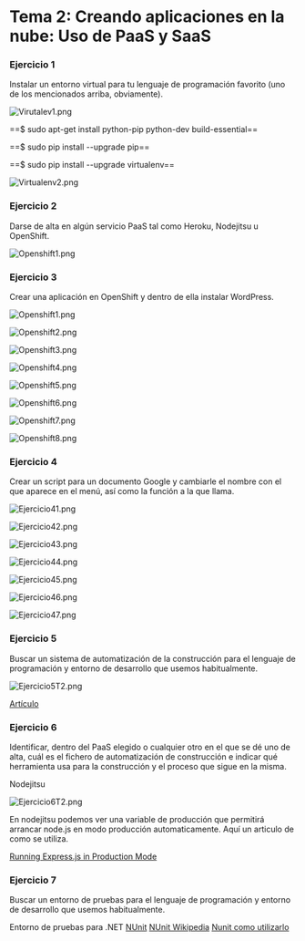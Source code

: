 # Tema 2: Creando aplicaciones en la nube: Uso de PaaS y SaaS

### Ejercicio 1
Instalar un entorno virtual para tu lenguaje de programación favorito (uno de los mencionados arriba, obviamente).

![Virutalev1.png](./Capturas/Virutalev1.png)

==$ sudo apt-get install python-pip python-dev build-essential==

==$ sudo pip install --upgrade pip==

==$ sudo pip install --upgrade virtualenv==

![Virtualenv2.png](./Capturas/Virtualenv2.png)


### Ejercicio 2
Darse de alta en algún servicio PaaS tal como Heroku, Nodejitsu u OpenShift.


![Openshift1.png](./Capturas/Openshift1.png)


### Ejercicio 3
Crear una aplicación en OpenShift y dentro de ella instalar WordPress.


![Openshift1.png](./Capturas/Openshift1.png)


![Openshift2.png](./Capturas/Openshift2.png)


![Openshift3.png](./Capturas/Openshift3.png)


![Openshift4.png](./Capturas/Openshift4.png)


![Openshift5.png](./Capturas/Openshift5.png)


![Openshift6.png](./Capturas/Openshift6.png)



![Openshift7.png](./Capturas/Openshift7.png)


![Openshift8.png](./Capturas/Openshift8.png)

### Ejercicio 4
Crear un script para un documento Google y cambiarle el nombre con el que aparece en el menú, así como la función a la que llama.


![Ejercicio41.png](./Capturas/Ejercicio41.png)

![Ejercicio42.png](./Capturas/Ejercicio42.png)

![Ejercicio43.png](./Capturas/Ejercicio43.png)

![Ejercicio44.png](./Capturas/Ejercicio44.png)

![Ejercicio45.png](./Capturas/Ejercicio45.png)

![Ejercicio46.png](./Capturas/Ejercicio46.png)

![Ejercicio47.png](./Capturas/Ejercicio47.png)

### Ejercicio 5
Buscar un sistema de automatización de la construcción para el lenguaje de programación y entorno de desarrollo que usemos habitualmente.

![Ejercicio5T2.png](./Capturas/Ejercicio5T2.png)

[Artículo](http://centrodeartigo.com/articulos-educativos/article_11495.html)

### Ejercicio 6
Identificar, dentro del PaaS elegido o cualquier otro en el que se dé uno de alta, cuál es el fichero de automatización de construcción e indicar qué herramienta usa para la construcción y el proceso que sigue en la misma.

Nodejitsu

![Ejercicio6T2.png](./Capturas/Ejercicio6T2.png)

En nodejitsu podemos ver una variable de producción que permitirá arrancar node.js en modo producción automaticamente. Aquí un articulo de como se utiliza.

[Running Express.js in Production Mode](http://www.hacksparrow.com/running-express-js-in-production-mode.html)

### Ejercicio 7
Buscar un entorno de pruebas para el lenguaje de programación y entorno de desarrollo que usemos habitualmente.

Entorno de pruebas para .NET
[NUnit](http://www.nunit.org/)
[NUnit Wikipedia](http://es.wikipedia.org/wiki/NUnit)
[Nunit como utilizarlo](http://www.mundoprogramacion.com/colabora/puntoNET/giovannyf_NUnit.htm)



